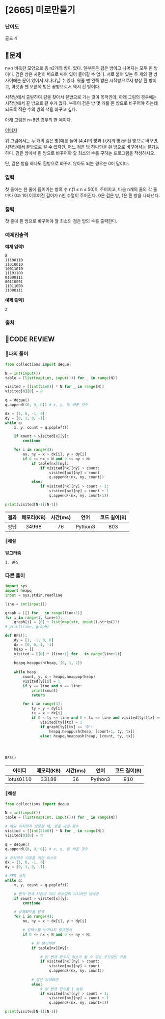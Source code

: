 # [2665] 미로만들기

### **난이도**
골드 4
## **📝문제**
n×n 바둑판 모양으로 총 n2개의 방이 있다. 일부분은 검은 방이고 나머지는 모두 흰 방이다. 검은 방은 사면이 벽으로 싸여 있어 들어갈 수 없다. 서로 붙어 있는 두 개의 흰 방 사이에는 문이 있어서 지나다닐 수 있다. 윗줄 맨 왼쪽 방은 시작방으로서 항상 흰 방이고, 아랫줄 맨 오른쪽 방은 끝방으로서 역시 흰 방이다.

시작방에서 출발하여 길을 찾아서 끝방으로 가는 것이 목적인데, 아래 그림의 경우에는 시작방에서 끝 방으로 갈 수가 없다. 부득이 검은 방 몇 개를 흰 방으로 바꾸어야 하는데 되도록 적은 수의 방의 색을 바꾸고 싶다.

아래 그림은 n=8인 경우의 한 예이다.

[이미지](https://www.acmicpc.net/upload/images/MW747ysuRPRpii4KaUvptRDAx46g.png)

위 그림에서는 두 개의 검은 방(예를 들어 (4,4)의 방과 (7,8)의 방)을 흰 방으로 바꾸면, 시작방에서 끝방으로 갈 수 있지만, 어느 검은 방 하나만을 흰 방으로 바꾸어서는 불가능하다. 검은 방에서 흰 방으로 바꾸어야 할 최소의 수를 구하는 프로그램을 작성하시오.

단, 검은 방을 하나도 흰방으로 바꾸지 않아도 되는 경우는 0이 답이다.
### **입력**
첫 줄에는 한 줄에 들어가는 방의 수 n(1 ≤ n ≤ 50)이 주어지고, 다음 n개의 줄의 각 줄마다 0과 1이 이루어진 길이가 n인 수열이 주어진다. 0은 검은 방, 1은 흰 방을 나타낸다.
### **출력**
첫 줄에 흰 방으로 바꾸어야 할 최소의 검은 방의 수를 출력한다.
### **예제입출력**

**예제 입력1**

```
8
11100110
11010010
10011010
11101100
01000111
00110001
11011000
11000111
```

**예제 출력1**

```
2
```

### **출처**

## **🧐CODE REVIEW**

### **🧾나의 풀이**

```python
from collections import deque

N = int(input())
table = [list(map(int, input())) for _ in range(N)]

visited = [[int(21e8)] * N for _ in range(N)]
visited[0][0] = 0

q = deque()
q.append((0, 0, 0)) # x, y, 방 바꾼 갯수

dx = [1, 0, -1, 0]
dy = [0, 1, 0, -1]
while q:
    x, y, count = q.popleft()

    if count > visited[x][y]:
        continue

    for i in range(4):
        nx, ny = x + dx[i], y + dy[i]
        if 0 <= nx < N and 0 <= ny < N:
            if table[nx][ny]:
                if visited[nx][ny] > count:
                    visited[nx][ny] = count
                    q.append((nx, ny, count))
            else:
                if visited[nx][ny] > count + 1:
                    visited[nx][ny] = count + 1
                    q.append((nx, ny, count+1))

print(visited[N-1][N-1])
```

결과	| 메모리(KB) |	시간(ms) |	언어 |	코드 길이(B)
:----:|:-----:|:-----:|:-----:|:--------:
정답|34968|76|Python3|803
#### **📝해설**

**알고리즘**
```
1. BFS
```

### **다른 풀이**

```python
import sys
import heapq
input = sys.stdin.readline

line = int(input())

graph = [[] for _ in range(line+1)]
for i in range(1, line+1):
    graph[i] = [0] + list(map(str, input().strip()))
# print(line, graph)

def BFS():
    dy = [1, -1, 0, 0]
    dx = [0, 0, 1, -1]
    heap = []
    visited = [[0] * (line+1) for _ in range(line+1)]
    
    heapq.heappush(heap, [0, 1, 1])
    
    while heap:
        count, y, x = heapq.heappop(heap)
        visited[y][x] = 1
        if y == line and x == line:
            print(count)
            return

        for i in range(4):
            ty = y + dy[i]
            tx = x + dx[i]
            if 0 < ty <= line and 0 < tx <= line and visited[ty][tx] == 0 :
                visited[ty][tx] = 1
                if graph[ty][tx] == '0':
                    heapq.heappush(heap, [count+1, ty, tx])
                else: heapq.heappush(heap, [count, ty, tx])




BFS()
```

아이디 | 메모리(KB) |	시간(ms) |	언어 |	코드 길이(B) 
:-----:|:-----:|:-----:|:----:|:--------:
lotus0110|33188|36|Python3|910
#### **📝해설**

```python
from collections import deque

N = int(input())
table = [list(map(int, input())) for _ in range(N)]

# 해당 위치까지 방문할 때, 방을 바꾼 횟수
visited = [[int(21e8)] * N for _ in range(N)]
visited[0][0] = 0

q = deque()
q.append((0, 0, 0)) # x, y, 방 바꾼 갯수

# 상하좌우 이동을 위한 리스트
dx = [1, 0, -1, 0]
dy = [0, 1, 0, -1]

# BFS 시작
while q:
    x, y, count = q.popleft()

    # 만약 현재 지점이 이미 최소값이 아니라면 넘어감
    if count > visited[x][y]:
        continue

    # 상하좌우를 탐색
    for i in range(4):
        nx, ny = x + dx[i], y + dy[i]

        # 인덱스를 벗어나지 않으면서
        if 0 <= nx < N and 0 <= ny < N:

            # 흰 방이라면
            if table[nx][ny]:

                # 방 변경 횟수가 최소가 될 수 있는 곳으로만 이동
                if visited[nx][ny] > count:
                    visited[nx][ny] = count
                    q.append((nx, ny, count))
            
            # 검은 방이라면
            else:
                # 방 변경 횟수를 1 늘림
                if visited[nx][ny] > count + 1:
                    visited[nx][ny] = count + 1
                    q.append((nx, ny, count+1))

print(visited[N-1][N-1])
```